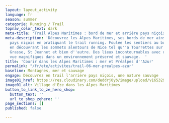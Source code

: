 ```yaml
---
layout: layout_activity
language: fr
season: summer
categorie: Running / Trail
topnav_color_text: dark
meta-title: 'Trail Alpes Maritimes : bord de mer et arrière pays niçois'
meta-description: 'Découvrez les Alpes Maritimes, ses bords de mer ainsi que l''arrière
  pays niçois en pratiquant le trail running. Foulée les sentiers au bord de la mer,
  en découvrant les sommets alentours de Nice tel qu''a Tourrettes sur Loup, Gourdon,
  Grasse, St Jeannet et bien d''autre. Des lieux incontournables avec des points de
  vue magnifiques dans un environnement préservé et sauvage.  '
title: 'Courir dans les Alpes Maritimes : mer et Préalpes d''Azur'
permalink: "/fr/ete/activites/trail-06-mer-prealpes-azur"
baseline: Montagnes, mer et sauvage
engage: Découvrez en trail l'arrière pays niçois, une nature sauvage
image01_href: https://res.cloudinary.com/deddrj0yb/image/upload/v1653296625/website/By%20Ze%20Hero%20Activity/remy-hellequin-SG3e16y_vfQ-unsplash.jpg
image01_alt: Village d'Eze dans les Alpes Maritimes
button_to_link_to_ze_hero_shop:
  button_text: ''
  url_to_shop_zehero: ''
page_sections: []
published: false

---
```

